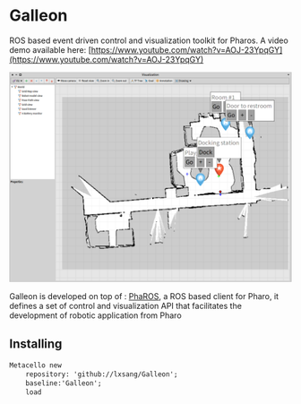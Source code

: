 # Galleon
ROS based event driven control and visualization toolkit for Pharos. A video demo available here: [https://www.youtube.com/watch?v=AOJ-23YpqGY](https://www.youtube.com/watch?v=AOJ-23YpqGY)

![](https://github.com/lxsang/Galleon/raw/master/galleon.png)

Galleon is developed on top of : [PhaROS](http://car.imt-lille-douai.fr/category/software/pharos/), a ROS based client for Pharo, it defines a set of control and visualization API that facilitates the development of robotic application from Pharo

## Installing

```smalltalk
Metacello new
	repository: 'github://lxsang/Galleon';
	baseline:'Galleon';
	load
```

